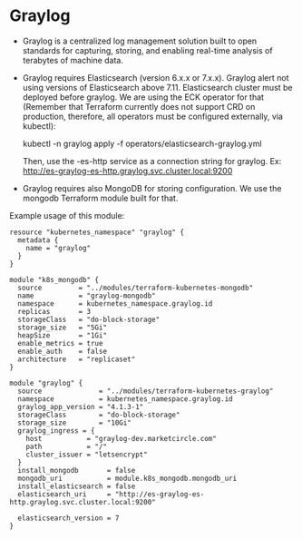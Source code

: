 # Graylog

* Graylog is a centralized log management solution built to open standards for capturing, storing, and enabling real-time analysis of terabytes of machine data.
* Graylog requires Elasticsearch (version 6.x.x or 7.x.x). Graylog alert not using versions of Elasticsearch above 7.11. Elasticsearch cluster must be deployed before graylog. We are using the ECK operator for that (Remember that Terraform currently does
  not support CRD on production, therefore, all operators must be configured externally,
  via kubectl):

  kubectl -n graylog apply -f operators/elasticsearch-graylog.yml

  Then, use the <es-cluster-name>-es-http service as a connection string for graylog.
  Ex: http://es-graylog-es-http.graylog.svc.cluster.local:9200

* Graylog requires also MongoDB for storing configuration. We use the mongodb Terraform
module built for that.


Example usage of this module:

```
resource "kubernetes_namespace" "graylog" {
  metadata {
    name = "graylog"
  }
}

module "k8s_mongodb" {
  source         = "../modules/terraform-kubernetes-mongodb"
  name           = "graylog-mongodb"
  namespace      = kubernetes_namespace.graylog.id
  replicas       = 3
  storageClass   = "do-block-storage"
  storage_size   = "5Gi"
  heapSize	     = "1Gi"
  enable_metrics = true
  enable_auth    = false
  architecture   = "replicaset"
}

module "graylog" {
  source              = "../modules/terraform-kubernetes-graylog"
  namespace           = kubernetes_namespace.graylog.id
  graylog_app_version = "4.1.3-1"
  storageClass        = "do-block-storage"
  storage_size        = "10Gi"
  graylog_ingress = {
    host           = "graylog-dev.marketcircle.com"
    path           = "/"
    cluster_issuer = "letsencrypt"
  }
  install_mongodb       = false
  mongodb_uri           = module.k8s_mongodb.mongodb_uri
  install_elasticsearch = false
  elasticsearch_uri     = "http://es-graylog-es-http.graylog.svc.cluster.local:9200"

  elasticsearch_version = 7
}
```
